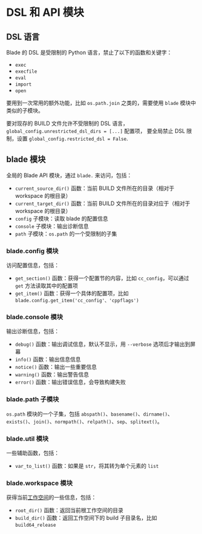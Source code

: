 # DSL 和 API 模块

## DSL 语言

Blade 的 DSL 是受限制的 Python 语言，禁止了以下的函数和关键字：

- `exec`
- `execfile`
- `eval`
- `import`
- `open`

要用到一次常用的额外功能，比如 `os.path.join` 之类的，需要使用 `blade` 模块中类似的子模块。

要对现存的 BUILD 文件允许不受限制的 DSL 语言，`global_config.unrestricted_dsl_dirs = [...]` 配置项，
要全局禁止 DSL 限制，设置 `global_config.restricted_dsl = False`.

## blade 模块

全局的 Blade API 模块，通过 `blade.` 来访问，包括：

- `current_source_dir()` 函数：当前 BUILD 文件所在的目录（相对于 workspace 的根目录）
- `current_target_dir()` 函数：当前 BUILD 文件所在的目录对应于（相对于 workspace 的根目录）
- `config` 子模块：读取 blade 的配置信息
- `console` 子模块：输出诊断信息
- `path` 子模块：`os.path` 的一个受限制的子集

### blade.config 模块

访问配置信息，包括：

- `get_section()` 函数：获得一个配置节的内容，比如 `cc_config`，可以通过 `get` 方法读取其中的配置项
- `get_item()` 函数：获得一个具体的配置项，比如 `blade.config.get_item('cc_config'、'cppflags')`

### blade.console 模块

输出诊断信息，包括：

- `debug()` 函数：输出调试信息，默认不显示，用 `--verbose` 选项后才输出到屏幕
- `info()` 函数：输出信息信息
- `notice()` 函数：输出一些重要信息
- `warning()` 函数：输出警告信息
- `error()` 函数：输出错误信息，会导致构建失败

### blade.path 子模块

`os.path` 模块的一个子集，包括 `abspath()`、`basename()`、`dirname()`、`exists()`、`join()`、`normpath()`、`relpath()`、`sep`、`splitext()`。

### blade.util 模块

一些辅助函数，包括：

- `var_to_list()` 函数：如果是 `str`，将其转为单个元素的 `list`

### blade.workspace 模块

获得当前[工作空间](workspace.md)的一些信息，包括：

- `root_dir()` 函数：返回当前根工作空间的目录
- `build_dir()` 函数：返回工作空间下的 build 子目录名，比如 `build64_release`
